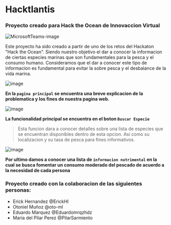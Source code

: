 # Hacktlantis
### Proyecto creado para Hack the Ocean de Innovaccion Virtual

![MicrosoftTeams-image](https://user-images.githubusercontent.com/78194097/168489220-da06f1cf-403c-46c4-b0ad-c426c5cbd928.png)

Este proyecto ha sido creado a partir de uno de los retos del Hackaton "Hack the Ocean". Siendo nuestro objetivo el dar a conocer la informacion de ciertas especies marinas que son fundamentales para la pesca y el consumo humano.
Consideramos que el dar a conocer este tipo de informacion es fundamental para evitar la sobre pesca y el desbalance de la vida marina.


![image](https://user-images.githubusercontent.com/78194097/168489501-be8bd115-01f7-431d-b421-309daeb9d7e1.png)

**En la ``pagina principal`` se encuentra una breve explicacion de la problematica y los fines de nuestra pagina web.**

![image](https://user-images.githubusercontent.com/78194097/168489770-9fc04de5-9691-4040-a31a-fa7fbb3b7e54.png)

**La funcionalidad principal se encuentra en el boton ``Buscar Especie``**
>Esta funcion dara a conocer detalles sobre una lista de especies que se encuentran disponibles dentro de esta opcion. Asi como su localizacion y su tasa de pesca para fines informativos.

![image](https://user-images.githubusercontent.com/78194097/168489925-df112257-71c0-4e6a-bca2-ff9de71b5ab8.png)

**Por ultimo damos a conocer una lista de ``informacion nutrimental`` en la cual se busca fomentar un consumo moderado del pescado de acuerdo a la necesidad de cada persona**

### Proyecto creado con la colaboracion de las siguientes personas:

- Erick Hernandez @ErickHI
- Otoniel Muñoz @oto-ml
- Eduardo Marquez @Eduardomrqzhdz
- Maria del Pilar Perez @PilarSarmiento
